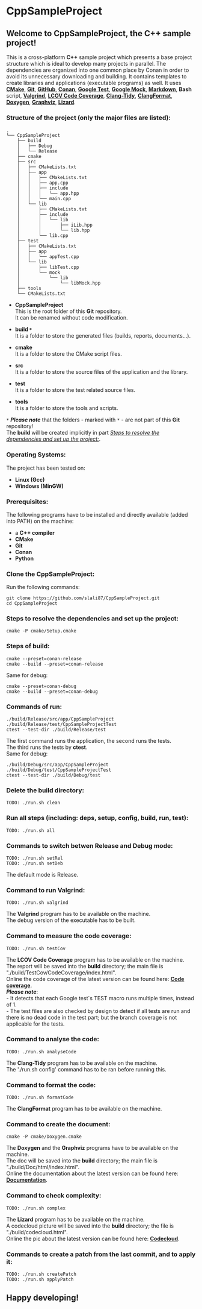 # **CppSampleProject**

## Welcome to **CppSampleProject**, the C++ sample project!

This is a cross-platform **C++** sample project which presents a base project structure which is ideal to develop many projects in parallel. The dependencies are organized into one common place by Conan in order to avoid its unnecessary downloading and building. It contains templates to create libraries and applications (executable programs) as well. It uses [**CMake**](https://cmake.org/), [**Git**](https://git-scm.com/), [**GitHub**](https://github.com/), [**Conan**](https://conan.io/), [**Google Test**](https://github.com/google/googletest), [**Google Mock**](https://github.com/google/googletest/tree/main/googlemock), [**Markdown**](https://www.markdownguide.org/), **Bash** script, [**Valgrind**](https://valgrind.org/), [**LCOV Code Coverage**](https://wiki.documentfoundation.org/Development/Lcov), [**Clang-Tidy**](https://clang.llvm.org/extra/clang-tidy/), [**ClangFormat**](https://clang.llvm.org/docs/ClangFormat.html), [**Doxygen**](https://www.doxygen.nl/), [**Graphviz**](https://graphviz.org/), [**Lizard**](https://github.com/terryyin/lizard).

### **Structure of the project (only the major files are listed):**
```
.
└── CppSampleProject
    ├── build
    │   ├── Debug
    │   └── Release
    ├── cmake
    ├── src
    │   ├── CMakeLists.txt
    │   ├── app
    │   │   ├── CMakeLists.txt
    │   │   ├── app.cpp
    │   │   ├── include
    │   │   │   └── app.hpp
    │   │   └── main.cpp
    │   └── lib
    │       ├── CMakeLists.txt
    │       ├── include
    │       │   └── lib
    │       │       ├── iLib.hpp
    │       │       └── lib.hpp
    │       └── lib.cpp
    ├── test
    │   ├── CMakeLists.txt
    │   ├── app
    │   │   └── appTest.cpp
    │   └── lib
    │       ├── libTest.cpp
    │       └── mock
    │           └── lib
    │               └── libMock.hpp
    ├── tools
    └── CMakeLists.txt
```
- **CppSampleProject**  
    This is the root folder of this **Git** repository.  
    It can be renamed without code modification.

- **build `*`**  
    It is a folder to store the generated files (builds, reports, documents...).

- **cmake**  
    It is a folder to store the CMake script files.

- **src**  
    It is a folder to store the source files of the application and the library.

- **test**  
    It is a folder to store the test related source files.

- **tools**  
    It is a folder to store the tools and scripts.

`*` ***Please note*** that the folders - marked with `*` - are not part of this **Git** repository!  
The **build** will be created implicitly in part [*Steps to resolve the dependencies and set up the project:*](#steps-to-resolve-the-dependencies-and-set-up-the-project).

### **Operating Systems:**
The project has been tested on:
- **Linux (Gcc)**
- **Windows (MinGW)**

### **Prerequisites:**
The following programs have to be installed and directly available (added into PATH) on the machine:
- a **C++ compiler**
- **CMake**
- **Git**
- **Conan**
- **Python**

### **Clone the CppSampleProject:**
Run the following commands:
```
git clone https://github.com/slali87/CppSampleProject.git
cd CppSampleProject
```

### **Steps to resolve the dependencies and set up the project:**
```
cmake -P cmake/Setup.cmake
```

### **Steps of build:**
```
cmake --preset=conan-release
cmake --build --preset=conan-release
```
Same for debug:
```
cmake --preset=conan-debug
cmake --build --preset=conan-debug
```

### **Commands of run:**
```
./build/Release/src/app/CppSampleProject
./build/Release/test/CppSampleProjectTest
ctest --test-dir ./build/Release/test
```
The first command runs the application, the second runs the tests.  
The third runs the tests by **ctest**.  
Same for debug:
```
./build/Debug/src/app/CppSampleProject
./build/Debug/test/CppSampleProjectTest
ctest --test-dir ./build/Debug/test
```

### **Delete the build directory:**
```
TODO: ./run.sh clean
```

### **Run all steps (including: deps, setup, config, build, run, test):**
```
TODO: ./run.sh all
```

### **Commands to switch betwen Release and Debug mode:**
```
TODO: ./run.sh setRel
TODO: ./run.sh setDeb
```
The default mode is Release.

### **Command to run Valgrind:**
```
TODO: ./run.sh valgrind
```
The **Valgrind** program has to be available on the machine.  
The debug version of the executable has to be built.

### **Command to measure the code coverage:**
```
TODO: ./run.sh testCov
```
The **LCOV Code Coverage** program has to be available on the machine.  
The report will be saved into the **build** directory; the main file is "./build/TestCov/CodeCoverage/index.html".  
Online the code coverage of the latest version can be found here: [**Code coverage**](https://slali87.github.io/CppSampleProject/CodeCoverage/).  
***Please note***:  
    - It detects that each Google test`s TEST macro runs multiple times, instead of 1.  
    - The test files are also checked by design to detect if all tests are run and there is no dead code in the test part; but the branch coverage is not applicable for the tests. 

### **Command to analyse the code:**
```
TODO: ./run.sh analyseCode
```
The **Clang-Tidy** program has to be available on the machine.  
The './run.sh config' command has to be ran before running this.

### **Command to format the code:**
```
TODO: ./run.sh formatCode
```
The **ClangFormat** program has to be available on the machine.

### **Command to create the document:**
```
cmake -P cmake/Doxygen.cmake
```
The **Doxygen** and the **Graphviz** programs have to be available on the machine.  
The doc will be saved into the **build** directory; the main file is "./build/Doc/html/index.html".  
Online the documentation about the latest version can be found here: [**Documentation**](https://slali87.github.io/CppSampleProject/).

### **Command to check complexity:**
```
TODO: ./run.sh complex
```
The **Lizard** program has to be available on the machine.  
A codecloud picture will be saved into the **build** directory; the file is "./build/codecloud.html".  
Online the pic about the latest version can be found here: [**Codecloud**](https://slali87.github.io/CppSampleProject/codecloud.html).

### **Commands to create a patch from the last commit, and to apply it:**
```
TODO: ./run.sh createPatch
TODO: ./run.sh applyPatch
```

## **Happy developing!**
